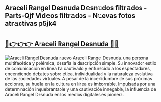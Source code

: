 ## Araceli Rangel Desnuda D𝚎sn𝚞dos filtr𝚊dos - Parts-Qjf Vid𝚎os filtr𝚊dos - N𝚞evas f𝚘tos atr𝚊ctivas p5jk4

# <h2><a href="http://mb0mvl.tromn.icu/?c=Araceli+Rangel+Desnuda">🔗👉👉👉 Araceli Rangel Desnuda 🔗🔗</a></h2>

[![Araceli Rangel Desnuda nuevo](https://i.imgur.com/pEAQMta.gif)](http://mb0mvl.tromn.icu/?c=Araceli+Rangel+Desnuda)
Araceli Rangel Desnuda, una persona multifacética y polémica, desafía la descripción simple. Su innovador estilo de comunicación en línea ha cautivado y enfurecido a los espectadores, encendiendo debates sobre ética, individualidad y la naturaleza evolutiva de las sociedades virtuales. A pesar de la incertidumbre de sus próximas acciones, su huella en la cultura en línea es imborrable. Impulsada por una determinación inquebrantable y una cautivación innegable, la influencia de Araceli Rangel Desnuda en los medios digitales es pionera.
